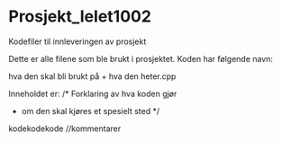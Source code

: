 # Prosjekt_Ielet1002
Kodefiler til innleveringen av prosjekt


Dette er alle filene som ble brukt i prosjektet. Koden har følgende navn:

hva den skal bli brukt på + hva den heter.cpp
  
  Inneholdet er:
  /*
   Forklaring av hva koden gjør
  + om den skal kjøres et spesielt sted 
  */
  
  kodekodekode         //kommentarer
  
  
  
